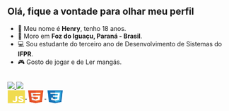 <h2> Olá, fique a vontade para olhar meu perfil </h2>


- 📄 Meu nome é <b>Henry</b>, tenho 18 anos.
- 📍 Moro em <b>Foz do Iguaçu, Paraná - Brasil</b>.
- 💻 Sou estudante do terceiro ano de Desenvolvimento de Sistemas do <b>IFPR</b>.
- 🎮 Gosto de jogar e de Ler mangás.
<br>

<div>
<a href="github.com/henryszchaida">
<img  width="48%"  src="https://github-readme-stats.vercel.app/api?username=henryszchaida&count_private=true&show_icons=false&theme=cobalt&include_all_commits=true"/>
<img   width="48%"  src="https://github-readme-stats.vercel.app/api/top-langs/?username=henryszchaida&theme=cobalt&layout=compact&langs=count"/>
</div>
                                                                                                                                              
  <img align="center" alt="Henry-Js" height="30" width="40" src="https://raw.githubusercontent.com/devicons/devicon/master/icons/javascript/javascript-plain.svg">
  <img align="center" alt="Henry-HTML" height="30" width="40" src="https://raw.githubusercontent.com/devicons/devicon/master/icons/html5/html5-original.svg">
  <img align="center" alt="Henry-CSS" height="30" width="40" src="https://raw.githubusercontent.com/devicons/devicon/master/icons/css3/css3-original.svg">                                                                                                                                              
